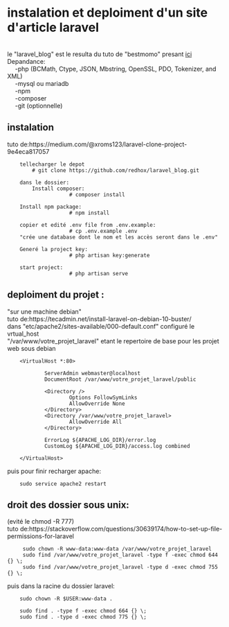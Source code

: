
<h1> instalation et deploiment d'un site d'article laravel </h1>
<br>
le "laravel_blog" est le resulta du tuto de "bestmomo" presant <a href="https://laravel.sillo.org/laravel-8/">ici</a>
Depandance: <br>
&emsp; -php (BCMath, Ctype, JSON, Mbstring, OpenSSL, PDO, Tokenizer, and XML)<br>
&emsp; -mysql ou mariadb <br>
&emsp; -npm <br>
&emsp; -composer <br>
&emsp; -git (optionnelle) <br>

<h2>instalation</h2>
tuto de:https://medium.com/@xroms123/laravel-clone-project-9e4eca817057
                
        tellecharger le depot
            # git clone https://github.com/redhox/laravel_blog.git 

        dans le dossier:
            Install composer: 
                        # composer install

        Install npm package:
                        # npm install

        copier et edité .env file from .env.example:
                        # cp .env.example .env
        "crée une database dont le nom et les accès seront dans le .env"

        Generé la project key:
                        # php artisan key:generate

        start project:
                        # php artisan serve
                        
                        
<h2>deploiment du projet :</h2>
"sur une machine debian"
<br>
tuto de:https://tecadmin.net/install-laravel-on-debian-10-buster/ 
<br>
dans   "etc/apache2/sites-available/000-default.conf"   configuré le vrtual_host
<br>
"/var/www/votre_projet_laravel" etant le repertoire de base pour les projet web sous debian 
<br>

        <VirtualHost *:80>

                ServerAdmin webmaster@localhost
                DocumentRoot /var/www/votre_projet_laravel/public

                <Directory />
                        Options FollowSymLinks
                        AllowOverride None
                </Directory>
                <Directory /var/www/votre_projet_laravel>
                        AllowOverride All
                </Directory>

                ErrorLog ${APACHE_LOG_DIR}/error.log
                CustomLog ${APACHE_LOG_DIR}/access.log combined

        </VirtualHost>
        
puis pour finir recharger apache: 

        sudo service apache2 restart

<h2> droit des dossier sous unix: </h2>
(evité le chmod -R 777) <br>
tuto de:https://stackoverflow.com/questions/30639174/how-to-set-up-file-permissions-for-laravel
        

 
         sudo chown -R www-data:www-data /var/www/votre_projet_laravel
         sudo find /var/www/votre_projet_laravel -type f -exec chmod 644 {} \;   
         sudo find /var/www/votre_projet_laravel -type d -exec chmod 755 {} \;
                        
puis dans la racine du dossier laravel:
    
        sudo chown -R $USER:www-data .
        
        sudo find . -type f -exec chmod 664 {} \;   
        sudo find . -type d -exec chmod 775 {} \;
